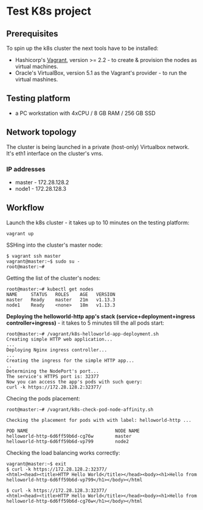 # Test K8s project

## Prerequisites

To spin up the k8s cluster the next tools have to be installed:
  * Hashicorp's [Vagrant](https://www.vagrantup.com/), version >= 2.2 - to create & provision the nodes as virtual machines.
  * Oracle's VirtualBox, version 5.1 as the Vagrant's provider - to run the virtual mashines.


## Testing platform
  * a PC workstation with 4xCPU / 8 GB RAM / 256 GB SSD


## Network topology

The cluster is being launched in a private (host-only) Virtualbox network. It's eth1 interface on the cluster's vms.

### IP addresses

* master - 172.28.128.2
* node1 - 172.28.128.3

## Workflow

Launch the k8s cluster - it takes up to 10 minutes on the testing platform:
```
vagrant up
```

SSHing into the cluster's master node:
```
$ vagrant ssh master
vagrant@master:~$ sudo su -
root@master:~# 
```
Getting the list of the cluster's nodes:
```
root@master:~# kubectl get nodes
NAME     STATUS   ROLES    AGE   VERSION
master   Ready    master   21m   v1.13.3
node1    Ready    <none>   18m   v1.13.3
```

**Deploying the helloworld-http app's stack (service+deployment+ingress controller+ingress)** - it takes to 5 minutes till the all pods start:

```
root@master:~# /vagrant/k8s-helloworld-app-deployment.sh 
Creating simple HTTP web application...
...
Deploying Nginx ingress controller...
...
Creating the ingress for the simple HTTP app...
..
Determining the NodePort's port...
The service's HTTPS port is: 32377
Now you can access the app's pods with such query:
curl -k https://172.28.128.2:32377/
```

Checing the pods placement:
```
root@master:~# /vagrant/k8s-check-pod-node-affinity.sh 

Checking the placement for pods with with label: helloworld-http ...

POD NAME                                NODE NAME
helloworld-http-6d6ff59b6d-cg76w        master
helloworld-http-6d6ff59b6d-vp799        node2
```

Checking the load balancing works correctly:
```
vagrant@master:~$ exit
$ curl -k https://172.28.128.2:32377/
<html><head><title>HTTP Hello World</title></head><body><h1>Hello from helloworld-http-6d6ff59b6d-vp799</h1></body></html

$ curl -k https://172.28.128.3:32377/
<html><head><title>HTTP Hello World</title></head><body><h1>Hello from helloworld-http-6d6ff59b6d-cg76w</h1></body></html
```

